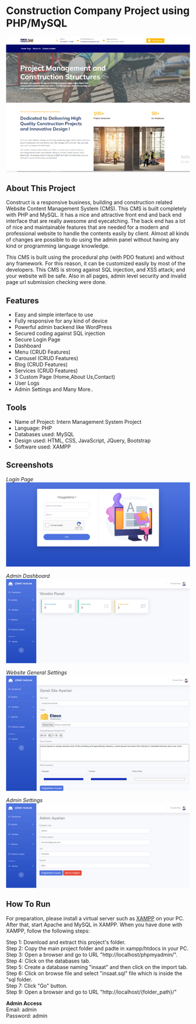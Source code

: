 # Construction Company Project using PHP/MySQL

![website](screenshots/website1.png)

## About This Project

Construct is a responsive business, building and construction related Website Content Management System (CMS). This CMS is built completely with PHP and MySQL. It has a nice and attractive front end and back end interface that are really awesome and eyecatching. The back end has a lot of nice and maintainable features that are needed for a modern and professional website to handle the contents easily by client. Almost all kinds of changes are possible to do using the admin panel without having any kind or programming language knowledge.

This CMS is built using the procedural php (with PDO feature) and without any framework. For this reason, it can be customized easily by most of the developers. This CMS is strong against SQL injection, and XSS attack; and your website will be safe. Also in all pages, admin level security and invalid page url submission checking were done.

## Features

- Easy and simple interface to use
- Fully responsive for any kind of device
- Powerful admin backend like WordPress
- Secured coding against SQL injection
- Secure Login Page
- Dashboard
- Menu (CRUD Features)
- Carousel (CRUD Features)
- Blog (CRUD Features)
- Services (CRUD Features)
- 3 Custom Page (Home,About Us,Contact)
- User Logs
- Admin Settings
  and Many More..

## Tools

- Name of Project: Intern Management System Project
- Language: PHP
- Databases used: MySQL
- Design used: HTML, CSS, JavaScript, JQuery, Bootstrap
- Software used: XAMPP

## Screenshots

_Login Page_
![login](screenshots/login.png)

_Admin Dashboard_
![dashboard](screenshots/dashboard.png)

_Website General Settings_
![website_settings](screenshots/website_set.png)

_Admin Settings_
![admin_settings](screenshots/admin_set.png)

## How To Run

For preparation, please install a virtual server such as [XAMPP](https://www.apachefriends.org/) on your PC. After that, start Apache and MySQL in XAMPP. When you have done with XAMPP, follow the following steps:

Step 1: Download and extract this project's folder.<br>
Step 2: Copy the main project folder and padte in xampp/htdocs in your PC.<br>
Step 3: Open a browser and go to URL "http://localhost/phpmyadmin/".<br>
Step 4: Click on the databases tab.<br>
Step 5: Create a database naming "insaat" and then click on the import tab.<br>
Step 6: Click on browse file and select "insaat.sql" file which is inside the "sql folder.<br>
Step 7: Click "Go" button.<br>
Step 9: Open a browser and go to URL "http://localhost/{folder_path}/"<br>

**Admin Access**<br>
Email: admin<br>
Password: admin<br>
